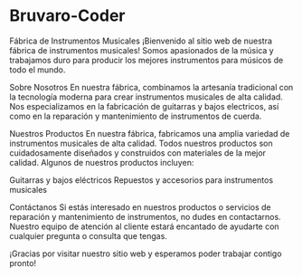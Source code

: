 # Bruvaro-Coder
Fábrica de Instrumentos Musicales
¡Bienvenido al sitio web de nuestra fábrica de instrumentos musicales! Somos apasionados de la música y trabajamos duro para producir los mejores instrumentos para músicos de todo el mundo.

Sobre Nosotros
En nuestra fábrica, combinamos la artesanía tradicional con la tecnología moderna para crear instrumentos musicales de alta calidad. Nos especializamos en la fabricación de guitarras y bajos electricos, así como en la reparación y mantenimiento de instrumentos de cuerda.

Nuestros Productos
En nuestra fábrica, fabricamos una amplia variedad de instrumentos musicales de alta calidad. Todos nuestros productos son cuidadosamente diseñados y construidos con materiales de la mejor calidad. Algunos de nuestros productos incluyen:

Guitarras y bajos eléctricos
Repuestos y accesorios para instrumentos musicales

Contáctanos
Si estás interesado en nuestros productos o servicios de reparación y mantenimiento de instrumentos, no dudes en contactarnos. Nuestro equipo de atención al cliente estará encantado de ayudarte con cualquier pregunta o consulta que tengas.

¡Gracias por visitar nuestro sitio web y esperamos poder trabajar contigo pronto!
